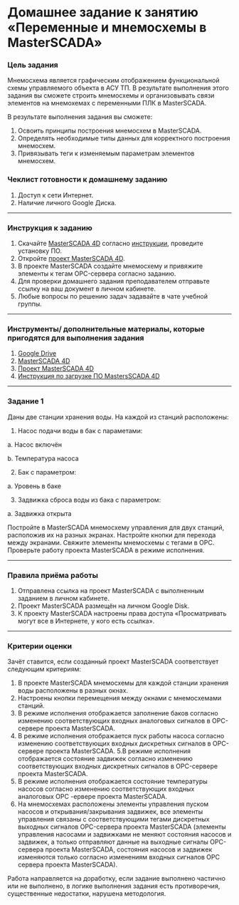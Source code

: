 # Домашнее задание к занятию «Переменные и мнемосхемы в MasterSCADA»

### Цель задания

Мнемосхема является графическим отображением функциональной схемы управляемого объекта в АСУ ТП. В результате выполнения этого задания вы сможете строить мнемосхемы и организовывать связи элементов на мнемохемах с переменными ПЛК в MasterSCADA.

В результате выполнения задания вы сможете:

1. Освоить принципы построения мнемосхем в MasterSCADA.
2. Определять необходимые типы данных для корректного построения мнемосхем.
3. Привязывать теги к изменяемым параметрам элементов мнемосхем.

### Чеклист готовности к домашнему заданию

1. Доступ к сети Интернет.
2. Наличие личного Google Диска.

------

### Инструкция к заданию

1. Скачайте [MasterSCADA 4D](https://masterscada.ru/download4) согласно [инструкции](https://docs.google.com/document/d/1Xj7_yWK_aZYy-l4acrME1y48uKVGcpeCP_gBhgOMJCo/edit?usp=sharing), проведите установку ПО.
1. Откройте [проект MasterSCADA 4D](https://drive.google.com/drive/folders/1mpRXrxIKTLdCfWZxI85PLOQnNzhSY3cG?usp=sharing).
1. В проекте MasterSCADA создайте мнемосхему и привяжите элементы к тегам OPC-сервера согласно заданию.
1. Для проверки домашнего задания преподавателем отправьте ссылку на ваш документ в личном кабинете.
1. Любые вопросы по решению задач задавайте в чате учебной группы.


------

### Инструменты/ дополнительные материалы, которые пригодятся для выполнения задания

1. [Google Drive](https://www.google.com/intl/ru/drive/)
1. [MasterSCADA 4D](https://masterscada.ru/download4)
1. [Проект MasterSCADA 4D](https://drive.google.com/drive/folders/1mpRXrxIKTLdCfWZxI85PLOQnNzhSY3cG?usp=sharing)
1. [Инструкция по загрузке ПО MastersSCADA 4D](https://docs.google.com/document/d/1Xj7_yWK_aZYy-l4acrME1y48uKVGcpeCP_gBhgOMJCo/edit?usp=sharingg)

------

### Задание 1

Даны две станции хранения воды. На каждой из станций расположены:
1. Насос подачи воды в бак с параметами:
  
  a. Насос включён
  
  b. Температура насоса

2. Бак с параметром:
  
  a. Уровень в баке

3. Задвижка сброса воды из бака с параметром:
  
  a. Задвижка открыта
  
Постройте в MasterSCADA мнемосхему управления для двух станций, расположив их на разных экранах. Настройте кнопки для перехода между экранами.
Свяжите элементы мнемосхемы с тегами в OPC. Проверьте работу проекта MasterSCADA в режиме исполнения. 


------

### Правила приёма работы

1. Отправлена ссылка на проект MasterSCADA с выполненным заданием в личном кабинете.
2. Проект MasterSCADA размещён на личном Google Disk.
3. К проекту MasterSCADA настроены права доступа «Просматривать могут все в Интернете, у кого есть ссылка».

------

### Критерии оценки

Зачёт ставится, если созданный проект MasterSCADA соответствует следующим критериям:

1. В проекте MasterSCADA мнемосхемы для каждой станции хранения воды расположены в разных окнах.
2. Настроены кнопки перемещения между окнами с мнемосхемами станций.
3. В режиме исполнения отображается заполнение баков согласно изменению соответствующих входных аналоговых сигналов в OPC-сервере проекта MasterSCADA.
4. В режиме исполнения отображается пуск работы насоса согласно изменению соответствующих входных дискретных сигналов в OPC-сервере проекта MasterSCADA.
5.В режиме исполнения отображается состояние задвижек согласно изменению соответствующих входных дискретных сигналов в OPC-сервере проекта MasterSCADA.
6. В режиме исполнения отображается состояние температуры насосов согласно изменению соответствующих входных аналоговых OPC -ервере проекта MasterSCADA.
7. На мнемосхемах расположены элементы управления пуском насосов и открывания/закрывания задвижек, все элементы управления связаны с соответствующими тегами дискретных выходных сигналов OPC-сервера проекта MasterSCADA (элементы управления насосами и задвижками не меняют состояния насосов и задвижек, а только отправляют данные на выходные сигналы OPC-сервера проекта MasterSCADA, состояния насосов и задвижек изменяются только согласно изменениям входных сигналов OPC сервера проекта MasterSCADA).

Работа направляется на доработку, если задание выполнено частично или не выполнено, в логике выполнения задания есть противоречия, существенные недостатки, нарушена методология.

